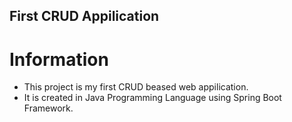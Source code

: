 ## First CRUD Appilication

# Information
- This project is my first CRUD beased web appilication. 
- It is created in Java Programming Language using Spring Boot Framework.
